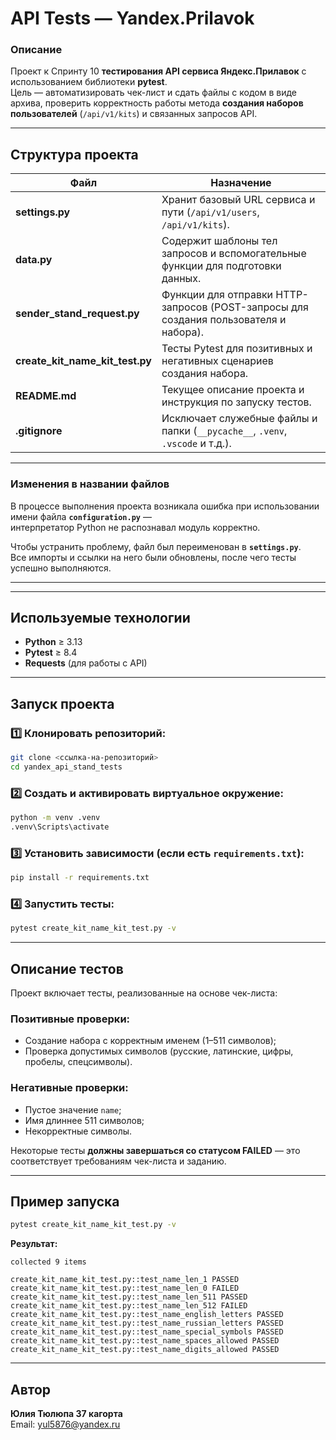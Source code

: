 #  API Tests — Yandex.Prilavok  

###  Описание  
Проект к Спринту 10 **тестирования API сервиса Яндекс.Прилавок** с использованием библиотеки **pytest**.  
Цель — автоматизировать чек-лист и сдать файлы с кодом в виде архива, проверить корректность работы метода **создания наборов пользователей** (`/api/v1/kits`) и связанных запросов API.

---

## Структура проекта  

| Файл | Назначение |
|------|-------------|
|  **settings.py** | Хранит базовый URL сервиса и пути (`/api/v1/users`, `/api/v1/kits`). |
|  **data.py** | Содержит шаблоны тел запросов и вспомогательные функции для подготовки данных. |
|  **sender_stand_request.py** | Функции для отправки HTTP-запросов (POST-запросы для создания пользователя и набора). |
|  **create_kit_name_kit_test.py** | Тесты Pytest для позитивных и негативных сценариев создания набора. |
|  **README.md** | Текущее описание проекта и инструкция по запуску тестов. |
|  **.gitignore** | Исключает служебные файлы и папки (`__pycache__`, `.venv`, `.vscode` и т.д.). |
---

###  Изменения в названии файлов  
В процессе выполнения проекта возникала ошибка при использовании имени файла **`configuration.py`** —  
интерпретатор Python не распознавал модуль корректно.  

Чтобы устранить проблему, файл был переименован в **`settings.py`**.  
Все импорты и ссылки на него были обновлены, после чего тесты успешно выполняются.  

---

---

##  Используемые технологии  

- **Python** ≥ 3.13  
- **Pytest** ≥ 8.4  
- **Requests** (для работы с API)  

---

##  Запуск проекта  

### 1️⃣ Клонировать репозиторий:
```bash
git clone <ссылка-на-репозиторий>
cd yandex_api_stand_tests
```

### 2️⃣ Создать и активировать виртуальное окружение:
```bash
python -m venv .venv
.venv\Scripts\activate
```

### 3️⃣ Установить зависимости (если есть `requirements.txt`):
```bash
pip install -r requirements.txt
```

### 4️⃣ Запустить тесты:
```bash
pytest create_kit_name_kit_test.py -v
```

---

##  Описание тестов  

Проект включает тесты, реализованные на основе чек-листа:

### Позитивные проверки:
- Создание набора с корректным именем (1–511 символов);  
- Проверка допустимых символов (русские, латинские, цифры, пробелы, спецсимволы).

### Негативные проверки:
- Пустое значение `name`;  
- Имя длиннее 511 символов;  
- Некорректные символы.  

 Некоторые тесты **должны завершаться со статусом FAILED** — это соответствует требованиям чек-листа и заданию.

---

##  Пример запуска  

```bash
pytest create_kit_name_kit_test.py -v
```

**Результат:**
```
collected 9 items

create_kit_name_kit_test.py::test_name_len_1 PASSED
create_kit_name_kit_test.py::test_name_len_0 FAILED
create_kit_name_kit_test.py::test_name_len_511 PASSED
create_kit_name_kit_test.py::test_name_len_512 FAILED
create_kit_name_kit_test.py::test_name_english_letters PASSED
create_kit_name_kit_test.py::test_name_russian_letters PASSED
create_kit_name_kit_test.py::test_name_special_symbols PASSED
create_kit_name_kit_test.py::test_name_spaces_allowed PASSED
create_kit_name_kit_test.py::test_name_digits_allowed PASSED
```

---

##  Автор  

**Юлия Тюлюпа 37 кагорта**  
 Email: [yul5876@yandex.ru](mailto:yul5876@yandex.ru)
